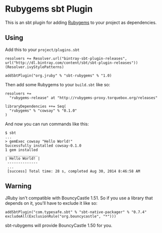 Rubygems sbt Plugin
==================

This is an sbt plugin for adding [Rubygems](http://rubygems.org/) to your project as dependencies.

## Using

Add this to your `project/plugins.sbt`

```
resolvers += Resolver.url("bintray-sbt-plugin-releases", url("http://dl.bintray.com/content/sbt/sbt-plugin-releases"))(Resolver.ivyStylePatterns)

addSbtPlugin("org.jruby" % "sbt-rubygems" % "1.0)
```

Then add some Rubygems to your `build.sbt` like so:

```
resolvers +=
  "rubygems-release" at "http://rubygems-proxy.torquebox.org/releases"

libraryDependencies ++= Seq(
  "rubygems" % "cowsay" % "0.1.0"
)
```

And now you can run commands like this:

```sh-session
$ sbt
...
> gemExec cowsay "Hello World!"
Successfully installed cowsay-0.1.0
1 gem installed
 ______________
| Hello World! |
 --------------
 ...
 [success] Total time: 28 s, completed Aug 30, 2014 8:46:58 AM
```

## Warning

JRuby isn't compatible with BouncyCastle 1.51. So if you use a library that depends on it, you'll have to exclude it like so:

```
addSbtPlugin("com.typesafe.sbt" % "sbt-native-packager" % "0.7.4" excludeAll(ExclusionRule("org.bouncycastle", "*")))
```

sbt-rubygems will provide BouncyCastle 1.50 for you.
